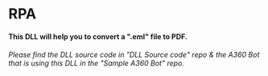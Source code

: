 # RPA
#### This DLL will help you to convert a ".eml" file to PDF. 

###### Please find the DLL source code in "DLL Source code" repo & the A360 Bot that is using this DLL in the "Sample A360 Bot" repo.  

